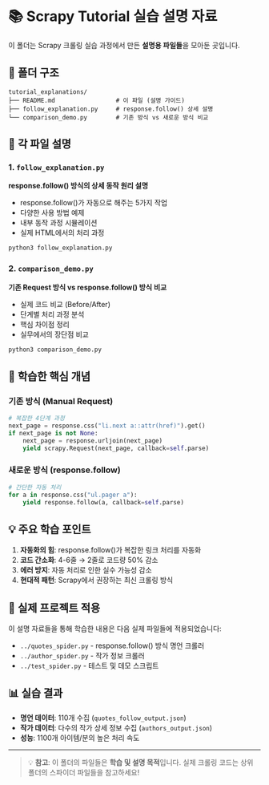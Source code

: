 # 📚 Scrapy Tutorial 실습 설명 자료

이 폴더는 Scrapy 크롤링 실습 과정에서 만든 **설명용 파일들**을 모아둔 곳입니다.

## 📁 폴더 구조

```
tutorial_explanations/
├── README.md                 # 이 파일 (설명 가이드)
├── follow_explanation.py     # response.follow() 상세 설명
└── comparison_demo.py        # 기존 방식 vs 새로운 방식 비교
```

## 🎯 각 파일 설명

### 1. `follow_explanation.py`

**response.follow() 방식의 상세 동작 원리 설명**

- response.follow()가 자동으로 해주는 5가지 작업
- 다양한 사용 방법 예제
- 내부 동작 과정 시뮬레이션
- 실제 HTML에서의 처리 과정

```bash
python3 follow_explanation.py
```

### 2. `comparison_demo.py`

**기존 Request 방식 vs response.follow() 방식 비교**

- 실제 코드 비교 (Before/After)
- 단계별 처리 과정 분석
- 핵심 차이점 정리
- 실무에서의 장단점 비교

```bash
python3 comparison_demo.py
```

## 🔄 학습한 핵심 개념

### 기존 방식 (Manual Request)

```python
# 복잡한 4단계 과정
next_page = response.css("li.next a::attr(href)").get()
if next_page is not None:
    next_page = response.urljoin(next_page)
    yield scrapy.Request(next_page, callback=self.parse)
```

### 새로운 방식 (response.follow)

```python
# 간단한 자동 처리
for a in response.css("ul.pager a"):
    yield response.follow(a, callback=self.parse)
```

## 💡 주요 학습 포인트

1. **자동화의 힘**: response.follow()가 복잡한 링크 처리를 자동화
2. **코드 간소화**: 4-6줄 → 2줄로 코드량 50% 감소
3. **에러 방지**: 자동 처리로 인한 실수 가능성 감소
4. **현대적 패턴**: Scrapy에서 권장하는 최신 크롤링 방식

## 🚀 실제 프로젝트 적용

이 설명 자료들을 통해 학습한 내용은 다음 실제 파일들에 적용되었습니다:

- `../quotes_spider.py` - response.follow() 방식 명언 크롤러
- `../author_spider.py` - 작가 정보 크롤러
- `../test_spider.py` - 테스트 및 데모 스크립트

## 📊 실습 결과

- **명언 데이터**: 110개 수집 (`quotes_follow_output.json`)
- **작가 데이터**: 다수의 작가 상세 정보 수집 (`authors_output.json`)
- **성능**: 1100개 아이템/분의 높은 처리 속도

---

> 💡 **참고**: 이 폴더의 파일들은 **학습 및 설명 목적**입니다.
> 실제 크롤링 코드는 상위 폴더의 스파이더 파일들을 참고하세요!
